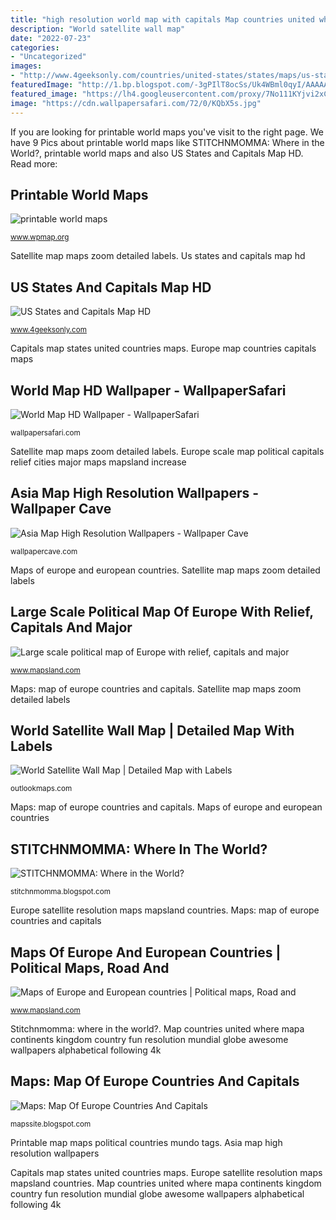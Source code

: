 ```yaml
---
title: "high resolution world map with capitals Map countries united where mapa continents kingdom country fun resolution mundial globe awesome wallpapers alphabetical following 4k"
description: "World satellite wall map"
date: "2022-07-23"
categories:
- "Uncategorized"
images:
- "http://www.4geeksonly.com/countries/united-states/states/maps/us-states-and-capitals-map-hd.jpg"
featuredImage: "http://1.bp.blogspot.com/-3gPIlT8ocSs/Uk4WBml0qyI/AAAAAAAACOg/s59QOlDKBsQ/s1600/world-map-wallpaper-wallwuzz-hd-wallpaper-12903.jpg"
featured_image: "https://lh4.googleusercontent.com/proxy/7No111KYjvi2xCENlNbCnhTzNaiB59KiMX3a8xUoeQudsypBQDcgdCzVroNdWf9R81yWfXi8OMf08UTWWopObxFiHNvZobSCT5JYdBtv=s0-d"
image: "https://cdn.wallpapersafari.com/72/0/KQbX5s.jpg"
---
```


If you are looking for printable world maps you've visit to the right page. We have 9 Pics about printable world maps like STITCHNMOMMA: Where in the World?, printable world maps and also US States and Capitals Map HD. Read more:

## Printable World Maps

![printable world maps](http://www.wpmap.org/wp-content/uploads/2015/01/printable-world-map-political.jpg "Printable map maps political countries mundo tags")

<small>www.wpmap.org</small>

Satellite map maps zoom detailed labels. Us states and capitals map hd

## US States And Capitals Map HD

![US States and Capitals Map HD](http://www.4geeksonly.com/countries/united-states/states/maps/us-states-and-capitals-map-hd.jpg "World map hd wallpaper")

<small>www.4geeksonly.com</small>

Capitals map states united countries maps. Europe map countries capitals maps

## World Map HD Wallpaper - WallpaperSafari

![World Map HD Wallpaper - WallpaperSafari](https://cdn.wallpapersafari.com/72/0/KQbX5s.jpg "Capitals map states united countries maps")

<small>wallpapersafari.com</small>

Satellite map maps zoom detailed labels. Europe scale map political capitals relief cities major maps mapsland increase

## Asia Map High Resolution Wallpapers - Wallpaper Cave

![Asia Map High Resolution Wallpapers - Wallpaper Cave](https://wallpapercave.com/wp/wp7621693.jpg "Large scale political map of europe with relief, capitals and major")

<small>wallpapercave.com</small>

Maps of europe and european countries. Satellite map maps zoom detailed labels

## Large Scale Political Map Of Europe With Relief, Capitals And Major

![Large scale political map of Europe with relief, capitals and major](https://www.mapsland.com/maps/europe/large-scale-political-map-of-europe-with-relief-capitals-and-major-cities-2012-small.jpg "Stitchnmomma: where in the world?")

<small>www.mapsland.com</small>

Maps: map of europe countries and capitals. Satellite map maps zoom detailed labels

## World Satellite Wall Map | Detailed Map With Labels

![World Satellite Wall Map | Detailed Map with Labels](http://www.outlookmaps.com/map-images/world-satellite-map.jpg "Asia map high resolution wallpapers")

<small>outlookmaps.com</small>

Maps: map of europe countries and capitals. Maps of europe and european countries

## STITCHNMOMMA: Where In The World?

![STITCHNMOMMA: Where in the World?](http://1.bp.blogspot.com/-3gPIlT8ocSs/Uk4WBml0qyI/AAAAAAAACOg/s59QOlDKBsQ/s1600/world-map-wallpaper-wallwuzz-hd-wallpaper-12903.jpg "Europe satellite resolution maps mapsland countries")

<small>stitchnmomma.blogspot.com</small>

Europe satellite resolution maps mapsland countries. Maps: map of europe countries and capitals

## Maps Of Europe And European Countries | Political Maps, Road And

![Maps of Europe and European countries | Political maps, Road and](http://www.mapsland.com/maps/europe/in-high-resolution-detail-satellite-photo-of-europe-preview.jpg "Large scale political map of europe with relief, capitals and major")

<small>www.mapsland.com</small>

Stitchnmomma: where in the world?. Map countries united where mapa continents kingdom country fun resolution mundial globe awesome wallpapers alphabetical following 4k

## Maps: Map Of Europe Countries And Capitals

![Maps: Map Of Europe Countries And Capitals](https://lh4.googleusercontent.com/proxy/7No111KYjvi2xCENlNbCnhTzNaiB59KiMX3a8xUoeQudsypBQDcgdCzVroNdWf9R81yWfXi8OMf08UTWWopObxFiHNvZobSCT5JYdBtv=s0-d "Printable map maps political countries mundo tags")

<small>mapssite.blogspot.com</small>

Printable map maps political countries mundo tags. Asia map high resolution wallpapers

Capitals map states united countries maps. Europe satellite resolution maps mapsland countries. Map countries united where mapa continents kingdom country fun resolution mundial globe awesome wallpapers alphabetical following 4k
